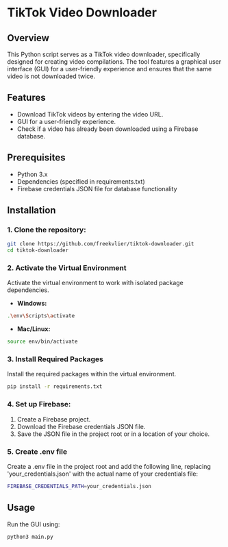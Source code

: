 # TikTok Video Downloader

## Overview
This Python script serves as a TikTok video downloader, specifically designed for creating video compilations. The tool features a graphical user interface (GUI) for a user-friendly experience and ensures that the same video is not downloaded twice.

## Features
- Download TikTok videos by entering the video URL.
- GUI for a user-friendly experience.
- Check if a video has already been downloaded using a Firebase database.

## Prerequisites
- Python 3.x
- Dependencies (specified in requirements.txt)
- Firebase credentials JSON file for database functionality

## Installation
### 1. Clone the repository:
```bash
git clone https://github.com/freekvlier/tiktok-downloader.git
cd tiktok-downloader
```

### 2. Activate the Virtual Environment

Activate the virtual environment to work with isolated package dependencies.

- **Windows:**
```bash
.\env\Scripts\activate
```

- **Mac/Linux:**
```bash
source env/bin/activate
```

### 3. Install Required Packages

Install the required packages within the virtual environment.

```bash
pip install -r requirements.txt
```

### 4. Set up Firebase:
1. Create a Firebase project.
2. Download the Firebase credentials JSON file.
3. Save the JSON file in the project root or in a location of your choice.

### 5. Create .env file
Create a .env file in the project root and add the following line, replacing 'your_credentials.json' with the actual name of your credentials file:

```bash
FIREBASE_CREDENTIALS_PATH=your_credentials.json
```

## Usage
Run the GUI using:

```bash
python3 main.py
```
